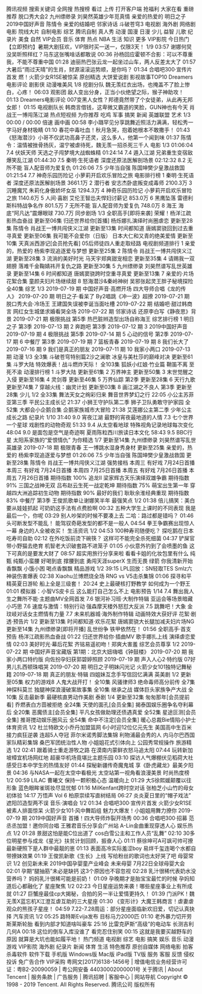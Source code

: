 腾讯视频
搜索关键词
全网搜
热搜榜
看过
上传
打开客户端
抢福利
大家在看
重磅推荐
脱口秀大会2
九州缥缈录 刘昊然英雄少年觅真情
亲爱的热爱的
明日之子
2019中国好声音
陈情令
亲爱的结婚吧
邻家诗话
斗破苍穹3
电视剧 海外剧 网络剧
电影 院线大片 自制电影
综艺 腾讯自制 真人秀
动漫 国漫 日漫
少儿 益智 儿歌
纪录片 美食 自然
VIP会员
音乐
体育
热点
NBA
生活
知识
更多
VIP影院
今日热门 【立即预约】暑期大剧狂欢，VIP限时买一送一，仅限3天！
1/9
03:57
谢娜何炅没吴昕照样红？马东这张嘴啥话都敢说
00:36
孙杨回应霍顿不合影：可以不尊重我，不能不尊重中国
01:28
迪丽热巴张云龙一起坐过山车，两人反差太大了
01:57
大暑后“雨过天晴”的生肖，财源滚滚运势顺，是你吗？
01:34
合唱吧300·宣传片首发 燃！火箭少女R1SE被惊呆
原创精选 大饼爱说剧 影视故事TOP10 Dreamers电影评论 剧影侠 动漫唯美风
1/8
挖剧分队
魏无羡红衣出场，也掩盖不了脸上惨白，心疼！
06:03
观影团
敌人变出分身，正当小伙绝望之际，猴子神助攻！
01:13
Dreamers电影评论
007变黑人女性？邦德竟然带了个女徒弟，从此再无邦女郎！
01:15
电视剧队长
韩商言借钱，这卑微又霸道的笑脸，GUN神也有今天
肖战王一博闯荡江湖
热点短视频 为你推荐 吃鸡 军事 搞笑 新闻 英雄联盟 艺术
1/3
00:00
/
00:00
倍速
画中画
00:58
李小璐罕见分享跳舞近照活力满满，轻松秀一字马好身材吸睛
01:10
春花中毒吐血！秋月急哭，抱着她根本不敢撒手！
01:43
《怒海潜沙》小哥不仅武功高鼻子还灵，这么多人，他第一个闻到味
01:37
陈情令：温情被挫骨扬灰，温宁被虐待死，魏无羡一招杀死三千人
电影
1/3
01:06:04
7.4
伏妖天师
天选之子闯梦境大战蜘蛛精
01:24:14
7.4
遁入江湖
兄弟重生变宿敌爆笑乱江湖
01:44:30
7.5
秦明·生死语者
深度还原法医解剖场景
02:12:32
8.2
无所不能
盲人配音师为爱复仇
01:26:06
7.5
少年当自强
陈国坤樊少皇激战救国
01:21:54
7.7
神奇乐园历险记
小萝莉开启欢乐冒险之旅
电影排行榜
1
秦明·生死语者
深度还原法医解剖场景
3661.1万
2
潜行者
安志杰卧底叛变成毒师
2100.3万
3
沉睡魔咒
朱莉化身傲娇坏女巫
1294.3万
4
神奇乐园历险记
小萝莉开启欢乐冒险之旅
1140.6万
5
人间·喜剧
艾伦王智怂夫悍妇讨薪记
853.0万
6
黑鹰坠落
雷德利斯科特战争名作
801.5万
7
无所不能
盲人配音师为爱复仇
748.0万
8
海王
海底“阿凡达”震爆眼球
730.7万
同步剧场
1/3
全职高手[即将来袭]
荣耀！杨洋江疏影热血奋战
更新至06集
归还世界给你[首播]
杨烁娜扎演绎时尚圈虐恋
更新至28集
陈情令
肖战王一博共闯侠义江湖
更新至13集
时间都知道
唐嫣窦骁回到过去重寻真爱
更新至06集
我可能不会爱你（日版）
日本大仁和又青的绝美爱情
更新至10集
天真派西游记[会员抢先看]
05后师徒四人重走取经路
电视剧频道排行
1
亲爱的，热爱的
杨紫李现追逐爱与梦想
更新至25集
2
陈情令
肖战王一博共闯侠义江湖
更新至28集
3
流淌的美好时光
马天宇郑爽甜宠相恋
更新至35集
4
请赐我一双翅膀
落难千金鞠婧祎开复仇之路
更新至30集
5
九州缥缈录
刘昊然谱写乱世英雄录
更新至14集
6
时间都知道
唐嫣窦骁跨时空重寻真爱
更新至13集
7
亲爱的·片场花絮合集
童颜夫妇片场继续甜
  8
怒海潜沙&秦岭神树
吴邪张起灵王胖子秘境探险
全40集
综艺
1/3
2019-07-19 期
中国好声音·高燃开场
四大导师合唱《龙的传人》
2019-07-20 期
明日之子·看呆了
By2唱跳《冲一波》超撩
2019-07-21 期
脱口秀大会·冷场王
王建国失误被李诞当面吐槽
2019-07-22 期
结婚吧·甜过韩商言
网红女生城堡求婚看哭全场
2019-07-22 期
邻家诗话
还原李白写《静夜思》背景
2019-07-21 期
极限挑战 第5季
热巴脏辫造型出场自称海王
综艺排行榜
1
明日之子 第3季
2019-07-13 期
2
奔跑吧 第3季
2019-07-12 期
3
2019中国好声音
2019-07-19 期
4
极限挑战 第5季
2019-07-14 期
5
心动的信号 第2季
2019-07-17 期
6
中餐厅 第3季
2019-07-19 期
7
篮板青春
2019-07-19 期
8
我们长大了
2019-07-16 期
9
我们是真正的朋友
2019-07-11 期
10
我家小两口
2019-07-13 期
动漫
1/3
全3集
斗破苍穹特别篇2沙之澜歌
冰皇与美杜莎的巅峰对决
更新至61集
斗罗大陆
特效爆表！战斗燃炸天际！
全103集
狐妖小红娘·竹业篇
鞘笛不离 至死不渝
动漫排行榜
1
斗罗大陆
更新至61集
2
万界神主
更新至50集
3
末世觉醒之入侵
更新至16集
4
灵剑尊
更新至46集
5
万界仙踪 第2季
更新至28集
6
天行九歌
更新至74集
7
穿越火线：幽灵计划
更新至03集
8
画江湖之不良人 第3季
更新至28集
少儿
1/2
全33集
舞法天女之绚彩归来
舞音世界梦幻之行
22:05
小公主苏菲亚第三季
平民公主成长记
21:37
小狮王守护队第二季
狮子卫队勇敢守护家园
全52集
大都会小企鹅合集
企鹅家族城市大冒险
21:38
艾莲娜公主第二季
少年公主成长之路
纪录片
1/10
31:40
9.0
宵夜江湖
最野的宵夜最地道的人情
7.3
七个世界 一个星球
戏剧性的动物奇观
51:33
9.4
从太空看地球
特殊视角记录地球每次变化
48:04
9.0
是面包是空气是奇迹啊
夏雨陈粒西川旅读日本文化
58:43
9.5
BBC行星
太阳系家族的“爱恨情仇”
为你精选
1/7
更新至14集
九州缥缈录
刘昊然谱写乱世英雄录
2019-07-18 期
极限青春
王一博跳水湿身秀身材
更新至25集
亲爱的，热爱的
杨紫李现追逐爱与梦想
01:26:06
7.5
少年当自强
陈国坤樊少皇激战救国
更新至28集
陈情令
肖战王一博共闯侠义江湖
强势接档
本周三 有好戏
7月24日首播
本周三 有好戏
7月24日首播
本周四
7月25日首播
本周五 有好戏
7月26日首播
本周五
7月26日首播
期待指数
100%
追龙Ⅱ
梁家辉古天乐演绎双雄争霸
期待指数
91%
三国之战神无双
吕布赵云生死一战定乾坤
期待指数
75%
萌宝出生第一年
穿越四大洲追踪初生动物
期待指数
90%
最好的我们
耿耿余淮经典重现
期待指数
83%
中餐厅 第3季
王俊凯歌单让谢娜笑半年
最强笑点
1/2
01:38
倍儿搞笑：美白要从娃娃抓起
可奶奶这手法有点费脸啊
00:32
五种大学生上课时的不同表现
我是最后一个，你呢
03:29
别人吵架的时候不要凑上去
二哈：路过都是错吗？
01:46
头可断发型不能乱！
能驾驭奇葩发型的都不是一般人
04:54
拳王争霸赛出现惊人一幕
身边的人全被收买！
生活资讯
1/2
04:53
100种寿司随便吃？
探吃鹅在日本吃寿司自助
02:12
在外吃饭前烫下碗筷？
这样可不能完全杀死细菌
04:37
铲屎官带小野猫去绝育
机智老大识破套路不进笼子
01:05
小伙意外钓到了会喷墨的鱼
这下可真的是要发大财了
08:57
超实用旅行分享来啦
看看卡姐的化妆包里有什么
纯甄
纯甄小蛮腰 好喝到底 撑腰到底
勇闯天涯superX
生而无畏
绿箭
你我清新开始
香飘飘
小饿小困 喝点香飘飘
精品游戏
1/2
39:15
LPL回放：SN轻取TES
Smlz六神装伤害爆表
02:38
Xiaohu兰博燃烧全场
RNG vs V5击杀集锦
01:06
探寻和平精英夏日游轮
船上全是三级套！
20:24
史上最硬核打野教学
如何成为一个野王
01:01
模拟器：小智VS皮卡丘
这么能打自己怎么不上
电影预告
1/14
7.4
舞出我人生之舞所不能·主题曲MV全网首发
7.6
银河补习班·大制作特辑
亚运会等场景暗藏小巧思
7.6
速度与激情：特别行动
强森摩天楼外怒怼大反派
7.5
跳舞吧！大象
金玟岐对话女主燃情有力量
7.7
未来机器城·海外制作特辑
动画特效大获好评
花絮·剧透·预告片
1/2
更新至13集
时间都知道·欢乐花絮
唐嫣窦骁大长腿加减夫妇片场NG
更新至14集
九州缥缈录[即将开播]
乱世纷争 铁甲依然在！
01:56
全职高手·首支预告
杨洋江疏影热血奋战
01:22
归还世界给你·插曲MV
歌手娜扎上线 演绎虐恋爱情
02:03
美好时光·幕后花絮
齐铭易遥初吻！郑爽大害羞
综艺会员尊享
1/2
2019-07-22 期
中国好声音宝藏版
第1期：北京大妞嗨唱《钟鼓楼》
2019-07-20 期
我家小两口特约版
向佐扮孕妇获郭碧婷照顾
2019-07-19 期
声入人心2·特约版
07好男儿扎西顿珠唱哭
2019-07-20 期
明日之子明妹闪光记
火箭少女101独特记舞秘籍
2019-07-18 期
真正的朋友·特辑
四姐妹互念手写信回忆满满
英美剧
1/2
更新至05集
权力的游戏8
人鬼大战开打！
全10集
风骚律师3
绝命毒师高分前传
全7集
神探科莫兰
独腿神探浪漫破案故事集
全10集
继承之战
媒体巨头家族争产大战
全10集
反击最新季
最硬核直男动作美剧
泰剧
1/4
更新至32集
匆匆那年[会员提前看]
乔燃表白方茴被拒绝
全24集
天使的面孔[会员全集]
揭泰国娱乐圈争名夺利幕后
全20集
恶魔债主[会员全集]
平凡女孩做助理还债遇真爱
全52集
星途叵测[会员全集]
推哥搅动娱乐圈风云
全54集
命中不注定[会员全集]
暖心总裁Bie情陷小护士
体育资讯
1/2
杜兰特欧文小乔丹加盟篮网
6小时迎12位亿元先生
美国高中生百米接力疯狂逆袭
连超5人夺冠
菲尔米诺秀脚法集锦
利物浦最会秀的人
内马尔巴西国家队精彩集锦
桑巴军团统治性人物
小姐姐花式引体向上
公园秀常规操作
旅游精选
1/2
02:41
跟着骑士重走游牧之路
在漠南内蒙鲜衣怒马追太阳
07:44
玩转新加坡樟宜机场网红地
超豪华机场竟堪比主题乐园
03:10
探访人气爆棚伏见稻荷大社
感受日本中学生的热情友好
01:44
探秘新疆传奇魔鬼城
享《卧虎藏龙》最美夕阳景
04:36
与NASA一起在太空中看极光
太空站第一视角看浪漫美景
时尚热度榜
1/2
00:59
LILAC 曹曦文
保持一颗积极心态 温暖向上
01:29
大S徐熙媛颠覆以往形象
蓝色眼眸雀斑妆尽显忧郁
01:16
MilKenfant跨时空对话
张柏芝小山竹的母女初体验
14:17
万悟声 Vol 6
柏原崇续写直树结局
06:27
炎炎夏日里的“帽子戏法”
遮阳凹造型两不误
音乐·演唱会
1/2
01:34
合唱吧300·宣传片首发
火箭少女R1SE被素人排面惊呆
火箭少女101·风中舞蹈组
魅力大爆发！小姐姐用舞力撩你
2019-07-19 期
2019中国好声音
首播！四大导师炸裂开场秀
00:36
合唱吧300·招募
范丞丞加盟！邀你同台唱
王雅君音乐分享会广州站
A-Lin金曲重现穿透人心
娱乐热点
1/2
01:28
景甜这怕是能C位出道了
cos白雪公主和工作人员“乱舞”
02:10
30多位明星参与成龙《星光》扶贫计划回顾，振奋人心
01:11
蔡徐坤可A可飒可帅可撩
最新硬照下是人群中最靓的崽
01:13
表面高冷实际羞涩boy
易烊千玺连喝个水都自带撩妹效果
01:19
王俊凯新歌《生长》上线
写给粉丝的歌词也太好哭了吧
母婴常识
1/2
创见新未来
2019中国孕婴童产业峰会
未来母婴
7月22日全球母婴大会
02:01
孕期“腿抽筋”未必是缺钙
这3个原因也不容忽视
02:28
乳汁很稀代表奶水没营养吗？
妈妈乳汁很稀可能是前奶！
01:09
孕晚期才是胎宝宝最忙的时候
孕妈知道后心都融化了
星座聚焦
1/2
02:23
今日星座运势来袭！哪些星座事业上有所成就
01:27
巨蟹座最佳cp大揭秘，合拍的另一半让爱情更持久！
01:39
门派PK！魏无羡X蓝忘机X江澄互虐互助的三大星座
01:30
《变形计》大魔王韩商言！虐妻虐观众的熊孩子星座！
04:59
7.22-7.28周运：部分星座面临新欢旧爱，切记认真抉择
汽车资讯
1/2
05:25
路特斯Evija发布
目标马力2000匹
01:10
老外暴力切开劳斯莱斯轮胎
看到内部才知道啥叫豪车
25:16
比雷克萨斯“高级”的电动车
长测吉利几何A
00:18
这位的倒车入库没谁了
看完忍住别笑
00:15
这就是我要买越野车的原因
就算是大坑也能如履平地！
热门频道
电视剧 综艺 电影 搞笑 娱乐 音乐 动漫 游戏 VIP影院 海外剧 纪录片 新闻 体育 生活
特色推荐
原创自媒体 网络电影 拍客 杀毒软件
软件下载
手机版
Windows版
Mac版
iPad版
TV版
服务
客服 反馈 侵权投诉 免广告合作 VIP采购
粤网文[2017]6138-1456号 | 增值电信业务经营许可证：粤B2-20090059 | 粤公网安备 44030002000001号
关于腾讯 | About Tencent | 服务条款 | 广告服务 | 腾讯招聘 | 客服中心 | 网站导航
Copyright © 1998 - 2019 Tencent. All Rights Reserved.
腾讯公司 版权所有
